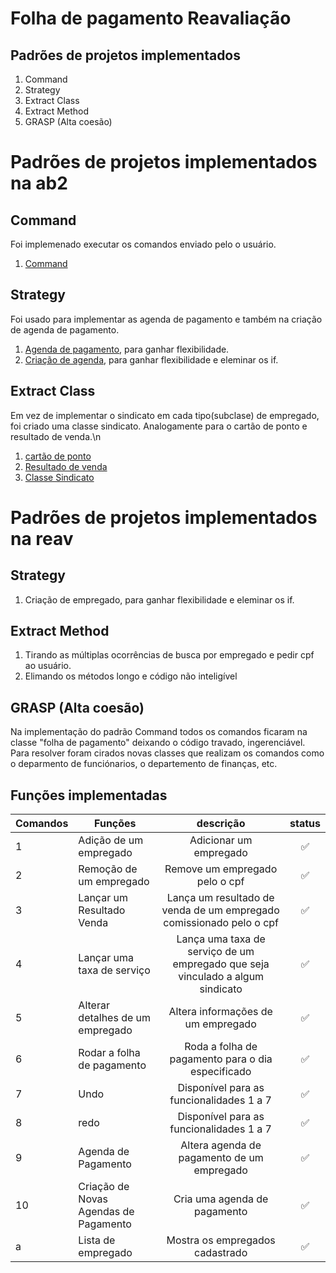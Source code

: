 # Folha de pagamento  Reavaliação 


## Padrões de projetos implementados 

1. Command
2. Strategy
3. Extract Class
4. Extract Method
5. GRASP (Alta coesão)


# Padrões de projetos implementados na ab2

## Command
Foi implemenado executar os comandos enviado pelo o usuário.
1. [Command](https://github.com/mtbrazilll/FolhaDePagamentoRefotorado/blob/main/comandos/comandos/Invoker.java)

## Strategy
Foi usado para implementar as agenda de pagamento e também na criação de agenda de pagamento.
1. [Agenda de pagamento](https://github.com/mtbrazilll/FolhaDePagamentoRefotorado/blob/main/AgendaPagamento/Agenda/AgendaDePagamento.java), para ganhar flexibilidade.
2. [Criação de agenda](https://github.com/mtbrazilll/FolhaDePagamentoRefotorado/blob/main/AgendaPagamento/Agenda/AjudaCriarAgenda.java),  para ganhar flexibilidade e eleminar os if.

## Extract Class
Em vez de implementar o sindicato em cada tipo(subclase) de empregado, foi criado uma classe sindicato. Analogamente para o cartão de ponto e resultado de venda.\n
1. [cartão de ponto](https://github.com/mtbrazilll/FolhaDePagamentoRefatorado/blob/main/cartaoDePonto/cartaoDePonto/CartaoDePonto.java)
2. [Resultado de venda](https://github.com/mtbrazilll/FolhaDePagamentoRefatorado/blob/main/ResultadoDeVenda/ResultadoDeVenda/ResultadoDeVenda.java)
3. [Classe Sindicato](https://github.com/mtbrazilll/FolhaDePagamentoRefatorado/blob/main/sindicato/sindicato/Sindicato.java)

# Padrões de projetos implementados na reav

## Strategy
1. Criação de empregado, para ganhar flexibilidade e eleminar os if.

## Extract Method
1. Tirando as múltiplas ocorrências de busca por empregado e pedir cpf ao usuário.
2. Elimando os métodos longo e código não inteligível  

## GRASP (Alta coesão)
Na implementação do padrão Command todos os comandos ficaram na classe "folha de pagamento" deixando o código travado, ingerenciável. Para resolver
foram cirados novas classes que realizam os comandos como o deparmento de funciónarios, o departemento de finanças, etc. 



## Funções implementadas

Comandos   |  Funções  | descrição | status |  
--------- | --------- | :------: | :------:
1 | Adição de um empregado     | Adicionar um empregado |:white_check_mark:
2 | Remoção de um empregado    | Remove um empregado pelo o cpf |:white_check_mark:
3 | Lançar um Resultado Venda    | Lança um resultado de venda de um empregado comissionado pelo o cpf| :white_check_mark:
4 | Lançar uma taxa de serviço  | Lança uma taxa de serviço de um empregado que seja vinculado a algum sindicato| :white_check_mark:
5 | Alterar detalhes de um empregado | Altera informações de um empregado|:white_check_mark:
6 | Rodar a folha de pagamento  | Roda a folha de pagamento para o dia especificado |:white_check_mark:
7 | Undo | Disponível para as funcionalidades 1 a 7| :white_check_mark:
8 | redo | Disponível para as funcionalidades 1 a 7 | :white_check_mark:
9 | Agenda de Pagamento | Altera agenda de pagamento de um empregado|:white_check_mark:
10 | Criação de Novas Agendas de Pagamento | Cria uma agenda de pagamento|:white_check_mark:
a | Lista de empregado | Mostra os empregados cadastrado | :white_check_mark:


